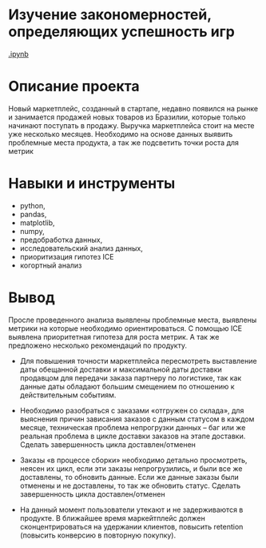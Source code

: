 # Изучение закономерностей, определяющих успешность игр
[.ipynb](https://github.com/olga-fin-22/karpov_courses/blob/main/Marketplace%20sales/Project_marketplace_sales.ipynb)
# Описание проекта
Новый маркетплейс, созданный в стартапе, недавно появился на рынке и занимается продажей новых товаров из Бразилии, которые только начинают поступать в продажу. Выручка маркетплейса стоит на месте уже несколько месяцев. Необходимо на основе данных выявить проблемные места продукта, а так же подсветить точки роста для метрик

# Навыки и инструменты
- python,
- pandas,
- matplotlib,
- numpy,
- предобработка данных,
- исследовательский анализ данных,
- приоритизация гипотез ICE
- когортный анализ

# Вывод
Просле проведенного анализа выявлены проблемные места, выявлены метрики на которые необходимо ориентироваться. С помощью  ICE выявлена приоритетная гипотеза для роста метрик. А так же предложено несколько рекомендаций по продукту.
 - Для повышения точности маркетплейса пересмотреть выставление даты обещанной доставки и максимальной даты доставки продавцом для передачи заказа партнеру по логистике, так как данные даты обладают большим смещением по отношению к действительным событиям.

- Необходимо разобраться с заказами «отгружен со склада», для выяснения причин зависания заказов с данным статусом в каждом месяце, техническая проблема непрогрузки данных – баг или же реальная проблема в цикле доставки заказов на этапе доставки. Сделать завершенность цикла доставлен/отменен

- Заказы «в процессе сборки» необходимо детально просмотреть, неясен их цикл, если эти заказы непрогрузились, и были все же доставлены, то обновить данные. Если же данные заказы были отменены и не доставлены, то так же обновить статус. Сделать завершенность цикла доставлен/отменен

- На данный момент пользователи утекают и не задерживаются в продукте. В ближайшее время маркейтплейс должен сконцентрироваться на удержании клиентов, повысить retention (повысить конверсию в повторную покупку).

